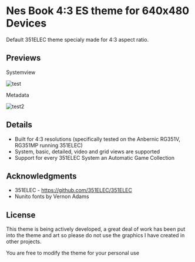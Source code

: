 # Nes Book 4:3 ES theme for 640x480 Devices
Default 351ELEC theme specialy made for 4:3 aspect ratio.

## Previews
Systemview

![test](https://user-images.githubusercontent.com/77732736/149664843-0f4c861e-7dd3-46e3-b373-a333aefa15c8.jpg)

Metadata

![test2](https://user-images.githubusercontent.com/77732736/149664871-c4b2ae23-25ff-48c5-8158-528869fd4cf7.jpg)

## Details

- Built for 4:3 resolutions (specifically tested on the Anbernic RG351V, RG351MP running 351ELEC) 
- System, basic, detailed, video and grid views are supported
- Support for every 351ELEC System an Automatic Game Collection

## Acknowledgments
- 351ELEC - https://github.com/351ELEC/351ELEC
- Nunito fonts by Vernon Adams

## License
This theme is being actively developed, a great deal of work has been put into the theme and art so please do not use the graphics I have created in other projects.

You are free to modify the theme for your personal use
